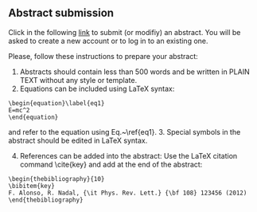 Abstract submission
---

Click in the following [link](https://eventos.urjc.es/login/index/9662.html?redirect_to=@9662@upload@the-15th-experimental-chaos-and-complexity-conference.html) to submit (or modifiy) an abstract. You will be asked to create a new account or to log in to an existing one.

Please, follow these instructions to prepare your abstract:

1. Abstracts should contain less than 500 words and be written in 
    PLAIN TEXT without any style or template.
2. Equations can be included using LaTeX syntax:
```
\begin{equation}\label{eq1}
E=mc^2
\end{equation}
```
and refer to the equation using Eq.~\ref{eq1}.
3. Special symbols in the abstract should be edited in LaTeX syntax.

4. References can be added into the abstract: 
   Use the LaTeX citation command \cite{key} and add at 
   the end of the abstract:
```
\begin{thebibliography}{10}
\bibitem{key}
F. Alonso, R. Nadal, {\it Phys. Rev. Lett.} {\bf 108} 123456 (2012)
\end{thebibliography}
```



